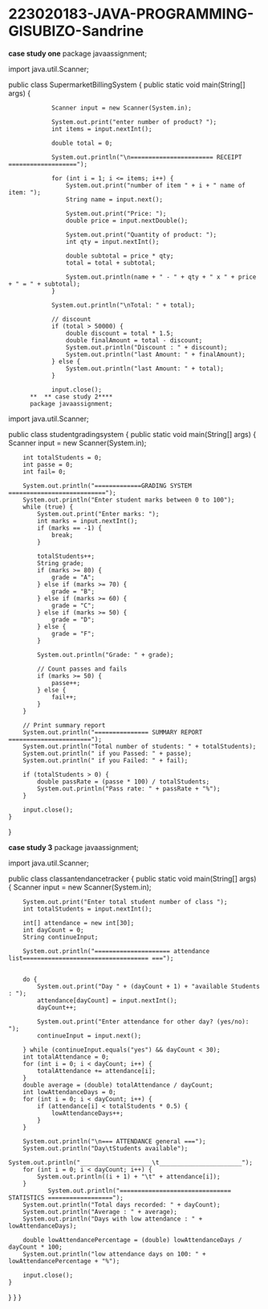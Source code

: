 # 223020183-JAVA-PROGRAMMING-GISUBIZO-Sandrine
**case study one**
package javaassignment;

import java.util.Scanner;

public class SupermarketBillingSystem {
    public static void main(String[] args) {
    
    	        Scanner input = new Scanner(System.in);
    	        
    	        System.out.print("enter number of product? ");
    	        int items = input.nextInt();
    	        
    	        double total = 0;
    	        
    	        System.out.println("\n======================= RECEIPT ===================");
    	        
    	        for (int i = 1; i <= items; i++) {
    	            System.out.print("number of item " + i + " name of item: ");
    	            String name = input.next();
    	            
    	            System.out.print("Price: ");
    	            double price = input.nextDouble();
    	            
    	            System.out.print("Quantity of product: ");
    	            int qty = input.nextInt();
    	            
    	            double subtotal = price * qty;
    	            total = total + subtotal;
    	            
    	            System.out.println(name + " - " + qty + " x " + price + " = " + subtotal);
    	        }
    	        
    	        System.out.println("\nTotal: " + total);
    	        
    	        // discount
    	        if (total > 50000) {
    	            double discount = total * 1.5;
    	            double finalAmount = total - discount;
    	            System.out.println("Discount : " + discount);
    	            System.out.println("last Amount: " + finalAmount);
    	        } else {
    	            System.out.println("last Amount: " + total);
    	        }
    	        
    	        input.close();
          **  ** case study 2****
          package javaassignment;

import java.util.Scanner;

public class studentgradingsystem {
	public static void main(String[] args) {
        Scanner input = new Scanner(System.in);
        
        int totalStudents = 0;
        int passe = 0;
        int fail= 0;
        
        System.out.println("=============GRADING SYSTEM ===========================");
        System.out.println("Enter student marks between 0 to 100");
        while (true) {
            System.out.print("Enter marks: ");
            int marks = input.nextInt();
            if (marks == -1) {
                break;
            }
            
            totalStudents++;
            String grade;
            if (marks >= 80) {
                grade = "A";
            } else if (marks >= 70) {
                grade = "B";
            } else if (marks >= 60) {
                grade = "C";
            } else if (marks >= 50) {
                grade = "D";
            } else {
                grade = "F";
            }
            
            System.out.println("Grade: " + grade);
            
            // Count passes and fails
            if (marks >= 50) {
                passe++;
            } else {
                fail++;
            }
        }
        
        // Print summary report
        System.out.println("=============== SUMMARY REPORT =======================");
        System.out.println("Total number of students: " + totalStudents);
        System.out.println(" if you Passed: " + passe);
        System.out.println(" if you Failed: " + fail);
        
        if (totalStudents > 0) {
            double passRate = (passe * 100) / totalStudents;
            System.out.println("Pass rate: " + passRate + "%");
        }
        
        input.close();
    }
}


**case study 3**
package javaassignment;

import java.util.Scanner;

public class classantendancetracker {
    public static void main(String[] args) {
        Scanner input = new Scanner(System.in);
        
        System.out.print("Enter total student number of class ");
        int totalStudents = input.nextInt();
        
        int[] attendance = new int[30];
        int dayCount = 0;
        String continueInput;
        
        System.out.println("===================== attendance list=================================== ===");
        
     
        do {
            System.out.print("Day " + (dayCount + 1) + "available Students : ");
            attendance[dayCount] = input.nextInt();
            dayCount++;
            
            System.out.print("Enter attendance for other day? (yes/no): ");
            continueInput = input.next();
            
        } while (continueInput.equals("yes") && dayCount < 30);
        int totalAttendance = 0;
        for (int i = 0; i < dayCount; i++) {
            totalAttendance += attendance[i];
        }
        double average = (double) totalAttendance / dayCount;
        int lowAttendanceDays = 0;
        for (int i = 0; i < dayCount; i++) {
            if (attendance[i] < totalStudents * 0.5) {
                lowAttendanceDays++;
            }
        }
  
        System.out.println("\n=== ATTENDANCE general ===");
        System.out.println("Day\tStudents available");
        System.out.println("____________________\t_______________________");
        for (int i = 0; i < dayCount; i++) {
            System.out.println((i + 1) + "\t" + attendance[i]);
        }
               System.out.println("=============================== STATISTICS ==================");
        System.out.println("Total days recorded: " + dayCount);
        System.out.println("Average : " + average);
        System.out.println("Days with low attendance : " + lowAttendanceDays);
        
        double lowAttendancePercentage = (double) lowAttendanceDays / dayCount * 100;
        System.out.println("low attendance days on 100: " + lowAttendancePercentage + "%");
        
        input.close();
    }
    
}
    	    }
    	}
